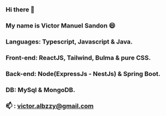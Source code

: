 ### Hi there 👋
### My name is Victor Manuel Sandon 😄
### Languages: Typescript, Javascript & Java.
### Front-end: ReactJS, Tailwind, Bulma & pure CSS.
### Back-end: Node(ExpressJs - NestJs) & Spring Boot.
### DB: MySql & MongoDB.
### 📫 : victor.albzzy@gmail.com
<!--
**VictorManuelS99/VictorManuelS99** is a ✨ _special_ ✨ repository because its `README.md` (this file) appears on your GitHub profile.

Here are some ideas to get you started:

- 🔭 I’m currently working on ...
- 🌱 I’m currently learning ...
- 👯 I’m looking to collaborate on ...
- 🤔 I’m looking for help with ...
- 💬 Ask me about ...
- 📫 How to reach me: ...
- 😄 Pronouns: ...
- ⚡ Fun fact: ...
-->
